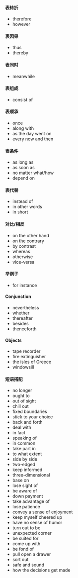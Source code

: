 #### 表转折

* therefore
* however

#### 表因果

* thus
* thereby

#### 表同时

* meanwhile

#### 表组成

* consist of

#### 表顺承

* once
* along with
* as the day went on
* every now and then

#### 表条件

* as long as
* as soon as
* no matter what/how
* depend on

#### 表代替

* instead of
* in other words
* in short

#### 对比/相反

* on the other hand
* on the contrary
* by contrast
* whereas
* otherwise
* vice-versa

#### 举例子

* for instance

#### Conjunction

* nevertheless
* whether
* thereafter
* besides
* thenceforth

#### Objects

* tape recorder
* fire extinguisher
* the isles of Greece
* windowsill

#### 短语搭配

* no longer
* ought to
* out of sight
* chill out
* fixed boundaries
* stick to your choice
* back and forth
* deal with
* in fact
* speaking of
* in common
* take part in
* to what extent
* side by side
* two-edged
* keep informed
* three-dimensional
* base on
* lose sight of
* be aware of
* down payment
* take advantage of
* lose patience
* convey a sense of enjoyment
* keep myself cheered up
* have no sense of humor
* turn out to be
* unexpected corner
* be suited for
* come up with
* be fond of
* pull open a drawer
* sort out
* safe and sound
* how the decisions get made